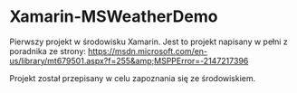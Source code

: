 # Xamarin-MSWeatherDemo
Pierwszy projekt w środowisku Xamarin. Jest to projekt napisany w pełni z poradnika ze strony: https://msdn.microsoft.com/en-us/library/mt679501.aspx?f=255&amp;MSPPError=-2147217396

Projekt został przepisany w celu zapoznania się ze środowiskiem.
